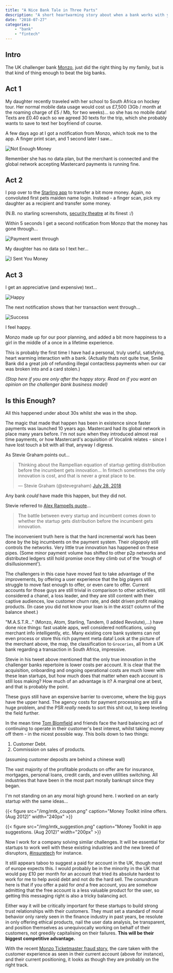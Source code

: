 ```yaml
---
title: "A Nice Bank Tale in Three Parts"
description: "A short heartwarming story about when a bank works with you, not against you."
date: "2018-07-27"
categories: 
    - "bank"
    - "fintech"
---
```


Intro
-----
The UK challenger bank [Monzo](https://twitter.com/monzo), just did the right thing by my family, but is that kind of thing enough to beat the big banks.

<!--more-->

Act 1
-----
My daughter recently traveled with her school to South Africa on hockey tour. Her normal mobile data usage would cost us £7,500 (3Gb / month at the roaming charge of £5 / Mb, for two weeks)... so she has no mobile data! Texts are £0.40 each so we agreed 30 texts for the trip, which she probably wants to save to text her boyfriend of course.

A few days ago at I got a notification from Monzo, which took me to the app. A finger print scan, and 1 second later I saw...

![Not Enough Money](/img/not_enough_money.jpg "not enough money")

Remember she has no data plan, but the merchant is connected and the global network accepting Mastercard payments is running fine.

Act 2
-----
I pop over to the [Starling app](https://www.starlingbank.com/) to transfer a bit more money. Again, no convoluted first pets maiden name login. Instead - a finger scan, pick my daughter as a recipient and transfer some money.

(N.B. no starling screenshots, [security theatre](https://www.schneier.com/blog/archives/2009/11/beyond_security.html) at its finest :/)

Within 5 seconds I get a second notification from Monzo that the money has gone through...

![Payment went through](/img/pay.jpg "payment went through")

My daughter has no data so I text her...

![I Sent You Money](/img/texts_to.jpg "i sent you some money")

Act 3
-----
I get an appreciative (and expensive) text...

![Happy](/img/texts_from.jpg "happy")

The next notification shows that her transaction went through...

![Success](/img/success.jpg "payment went through")

I feel happy.

Monzo made up for our poor planning, and added a bit more happiness to a girl in the middle of a once in a lifetime experience. 

This is probably the first time I have had a personal, truly useful, satisfying, heart warming interaction with a bank. (Actually thats not quite true, Smile Bank did a great job of refunding illegal contactless payments when our car was broken into and a card stolen.)

*(Stop here if you are only after the happy story. Read on if you want an opinion on the challenger bank business model)*

Is this Enough?
---------------

All this happened under about 30s whilst she was in the shop. 

The magic that made that happen has been in existence since faster payments was launched 10 years ago. Mastercard had its global network in place many years before. I'm not sure when they introduced almost real time payments, or how Mastercard's acquisition of Vocalink relates - since I have lost touch a bit with all that, anyway I digress.

As Stevie Graham points out...

<blockquote class="twitter-tweet" data-lang="en"><p lang="en" dir="ltr">Thinking about the Rampellian equation of startup getting distribution before the incumbent gets innovation… In fintech sometimes the only innovation is cost, and that is never a great place to be.</p>&mdash; Stevie Graham (@stevegraham) <a href="https://twitter.com/stevegraham/status/1023012828100354050?ref_src=twsrc%5Etfw">July 28, 2018</a></blockquote>
<script async src="https://platform.twitter.com/widgets.js" charset="utf-8"></script>

Any bank *could* have made this happen, but they did not. 

Stevie referred to [Alex Rampells quote](https://a16z.com/2015/11/05/distribution-v-innovation/)...

> The battle between every startup and incumbent comes down to whether the startup gets distribution before the incumbent gets innovation.

The inconvenient truth here is that the hard incremental work has been done by the big incumbents on the payment system. Their oligopoly still controls the networks. Very little true innovation has happened on these pipes. (Some minor payment volume has shifted to other p2p networks and distributed ledgers still hold promise once they climb out of the 'trough of disillusionment').

The challengers in this case have moved fast to take advantage of the improvements, by offering a user experience that the big players still struggle to move fast enough to offer, or even care to offer. Current accounts for those guys are still trivial in comparison to other activities, still considered a chanel, a loss leader, and they are still content with their captive audiences, low customer churn rate, and debt driven profit making products. (In case you did not know your loan is in the `ASSET` column of the balance sheet.)

"M.A.S.T.R..." (Monzo, Atom, Starling, Tandem, (I added Revolute),...) have done nice things: fast usable apps, well considered notifications, using merchant info intelligently, etc. Many existing core bank systems can not even process or store this rich payment meta data! Look at the picture of the merchant above, the map, the classification to `Groceries`, all from a UK bank regarding a transaction in South Africa, impressive.

Stevie in his tweet above mentioned that the only true innovation in the challenger banks repertoire is lower costs per account. It is clear that the acquisition, onboarding and ongoing operational costs are much lower with these lean startups, but how much does that matter when each account is still loss making? How much of an advantage is it? A marginal one at best, and that is probably the point.

These guys still have an expensive barrier to overcome, where the big guys have the upper hand. The agency costs for payment processing are still a huge problem, and the PSR *really* needs to sort this shit out, to keep leveling the field further.

In the mean time [Tom Blomfield](https://twitter.com/t_blom) and friends face the hard balancing act of continuing to operate in their customer's best interest, whilst taking money off them - in the nicest possible way. This boils down to two things:

1. Customer Debt.
2. Commission on sales of products.

(assuming customer deposits are behind a chinese wall)

The vast majority of the profitable products on offer are for insurance, mortgages, personal loans, credit cards, and even utilities switching. All industries that have been in the most part morally bankrupt since they began. 

I'm not standing on an any moral high ground here. I worked on an early startup with the same ideas...

{{< figure src="/img/mtk_coupon.png" caption="Money Toolkit inline offers. (Aug 2012)" width="240px" >}}

{{< figure src="/img/mtk_suggestion.png" caption="Money Toolkit in app suggestions. (Aug 2012)" width="200px" >}}

Now I work for a company solving similar challenges. It will be essential for startups to work well with these existing industries and the new breed of disruptors, [#insuretech](https://twitter.com/hashtag/insuretech) for instance. 

It still appears taboo to suggest a paid for account in the UK, though most of europe expects this. I would probably be in the minority in the UK that would pay £10 per month for an account that tried its absolute hardest to work for me to help avoid debt and not do the hard sell. The conundrum here is that if you offer a paid for *and* a free account, you are somehow admitting that the free account is a less valuable product for the user, so getting this messaging right is also a tricky balancing act.

Either way it will be critically important for these startups to build strong trust relationships with their customers. They must set a standard of moral behavior only rarely seen in the finance industry in past years, be resolute in only offering ethical products, nail the user data analysis, be transparent, and position themselves as unequivocally working on behalf of their customers, not greedily capitalising on their failures. **This will be their biggest competitive advantage.**

With the recent [Monzo Ticketmaster fraud story](https://www.theregister.co.uk/2018/06/28/ticketmaster_monzo_inbenta/), the care taken with the customer experience as seen in their current account (above for instance), and their current positioning, it looks as though they are probably on the right track.


